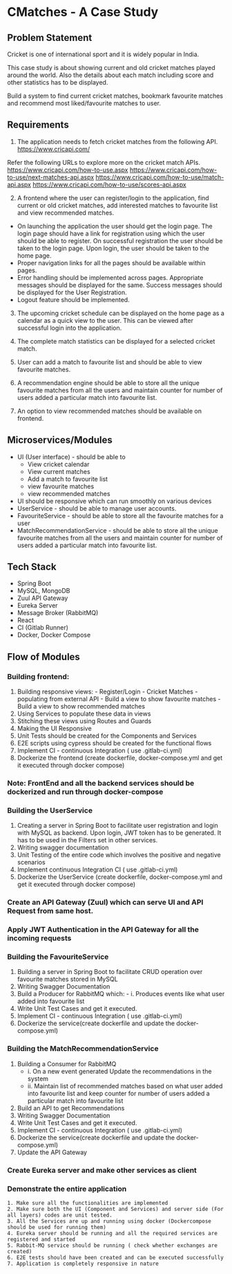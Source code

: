 # CMatches - A Case Study

## Problem Statement

Cricket is one of international sport and it is widely popular in India.
 
This case study is about showing current and old cricket matches played around the world. Also the details about each match including score and other statistics has to be displayed.

Build a system to find current cricket matches, bookmark favourite matches and recommend most liked/favourite matches to user.

## Requirements

1. The application needs to fetch cricket matches from the following API.
https://www.cricapi.com/

Refer the following URLs to explore more on the cricket match APIs.
https://www.cricapi.com/how-to-use.aspx
https://www.cricapi.com/how-to-use/next-matches-api.aspx
https://www.cricapi.com/how-to-use/match-api.aspx
https://www.cricapi.com/how-to-use/scores-api.aspx

2. A frontend where the user can register/login to the application, find current or old cricket matches, add interested matches to favourite list and view recommended matches.
  - On launching the application the user should get the login page. The login page should have a link for registration using which the user should be able to register. On successful registration the user should be taken to the login page. Upon login, the user should be taken to the home page.
  - Proper navigation links for all the pages should be available within pages.
  - Error handling should be implemented across pages. Appropriate messages should be    displayed for the same. Success messages should be displayed for the User Registration.
  - Logout feature should be implemented.

3. The upcoming cricket schedule can be displayed on the home page as a calendar as a quick view to the user. This can be viewed after successful login into the application.

4. The complete match statistics can be displayed for a selected cricket match.

5. User can add a match to favourite list and should be able to view favourite matches.

6. A recommendation engine should be able to store all the unique favourite matches from all the users and maintain counter for number of users added a particular match into favourite list. 

7. An option to view recommended matches should be available on frontend. 

## Microservices/Modules
- UI (User interface) -  should be able to
    - View cricket calendar
    - View current matches
    - Add a match to favourite list
    - view favourite matches
    - view recommended matches
- UI should be responsive which can run smoothly on various devices 
- UserService - should be able to manage user accounts.
- FavouriteService - should be able to store all the favourite matches for a user
- MatchRecommendationService - should be able to store all the unique favourite matches from all the users and maintain counter for number of users added a particular match into favourite list.

## Tech Stack

- Spring Boot
- MySQL, MongoDB
- Zuul API Gateway
- Eureka Server
- Message Broker (RabbitMQ)
- React
- CI (Gitlab Runner)
- Docker, Docker Compose

## Flow of Modules

### Building frontend:
  1. Building responsive views:
    - Register/Login
    - Cricket Matches - populating from external API
    - Build a view to show favourite matches
    - Build a view to show recommended matches
  2. Using Services to populate these data in views
  3. Stitching these views using Routes and Guards
  4. Making the UI Responsive
  5. Unit Tests should be created for the Components and Services
  6. E2E scripts using cypress should be created for the functional flows
  7. Implement CI - continuous Integration ( use .gitlab-ci.yml)
  8. Dockerize the frontend (create dockerfile, docker-compose.yml and get it executed through docker compose)


### Note: FrontEnd and all the backend services should be dockerized and run through docker-compose

### Building the UserService
  1. Creating a server in Spring Boot to facilitate user registration and login with MySQL as backend. Upon login, JWT token has to be generated. It has to be used in the Filters set in other services.
  2. Writing swagger documentation
  3. Unit Testing of the entire code which involves the positive and negative scenarios
  4. Implement continuous Integration CI ( use .gitlab-ci.yml)
  5. Dockerize the UserService (create dockerfile, docker-compose.yml and get it executed through docker compose)

### Create an API Gateway (Zuul) which can serve UI and API Request from same host. 

### Apply JWT Authentication in the API Gateway for all the incoming requests

### Building the FavouriteService
  1. Building a server in Spring Boot to facilitate CRUD operation over favourite matches stored in MySQL
  2. Writing Swagger Documentation
  3. Build a Producer for RabbitMQ which:
    - i. Produces events like what user added into favourite list
  4. Write Unit Test Cases and get it executed.
  5. Implement CI - continuous Integration ( use .gitlab-ci.yml)
  6. Dockerize the service(create dockerfile and update the docker-compose.yml)

### Building the MatchRecommendationService
  1. Building a Consumer for RabbitMQ
     - i. On a new event generated Update the recommendations in the system
     - ii. Maintain list of recommended matches based on what user added into favourite list and keep counter for number of users added a particular match into favourite list
  2. Build an API to get Recommendations
  3. Writing Swagger Documentation
  4. Write Unit Test Cases and get it executed.
  5. Implement CI - continuous Integration ( use .gitlab-ci.yml)
  6. Dockerize the service(create dockerfile and update the docker-compose.yml)
  7. Update the API Gateway

### Create Eureka server and make other services as client

### Demonstrate the entire application
    1. Make sure all the functionalities are implemented
    2. Make sure both the UI (Component and Services) and server side (For all layers) codes are unit tested. 
    3. All the Services are up and running using docker (Dockercompose should be used for running them)
    4. Eureka server should be running and all the required services are registered and started
    5. Rabbit-MQ service should be running ( check whether exchanges are created)
    6. E2E tests should have been created and can be executed successfully
    7. Application is completely responsive in nature